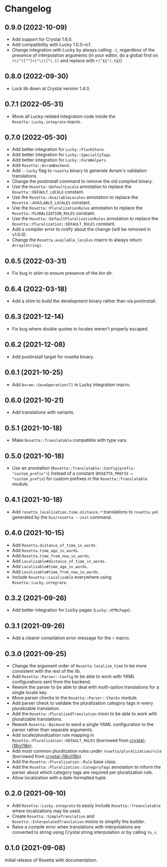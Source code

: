 # Changelog

## 0.9.0 (2022-10-09)

- Add support for Crystal 1.6.0.
- Add compatibility with Lucky 1.0.0-rc1.
- Change integration with Lucky by always calling `.t`, regardless of the
  presence of interpolation arguments (in your editor, do a global find on `r\("([^"]+)"\)([^\.])` and replace with `r("$1").t$2`)

## 0.8.0 (2022-09-30)

- Lock lib down at Crystal version 1.4.0.

## 0.7.1 (2022-05-31)

- Move all Lucky-related integration code inside the `Rosetta::Lucky.integrate`
  macro.

## 0.7.0 (2022-05-30)

- Add better integration for `Lucky::FlashStore`.
- Add better integration for `Lucky::SpecialtyTags`.
- Add better integration for `Lucky::FormHelpers`.
- Add `Rosetta::AvramBackend`.
- Add `--lucky` flag to `rosetta` binary to generate Avram's validation
  translations.
- Change the postinstall command to remove the old compiled binary.
- Use the `Rosetta::DefaultLocale` annotation to replace the
  `Rosetta::DEFAULT_LOCALE` constant.
- Use the `Rosetta::AvailableLocales` annotation to replace the
  `Rosetta::AVAILABLE_LOCALES` constant.
- Use the `Rosetta::PluralizationRules` annotation to replace the
  `Rosetta::PLURALIZATION_RULES` constant.
- Use the `Rosetta::DefaultPluralizationRules` annotation to replace the
  `Rosetta::Pluralization::DEFAULT_RULES` constant.
- Add a compiler error to notify about the change (will be removed in v1.0.0).
- Change the `Rosetta.available_locales` macro to always return `Array(String)`.

## 0.6.5 (2022-03-31)

- Fix bug in shim to ensure presence of the bin dir. 

## 0.6.4 (2022-03-18)

- Add a shim to build the development binary rather than via postinstall.

## 0.6.3 (2021-12-14)

- Fix bug where double quotes in locales weren't properly escaped.

## 0.6.2 (2021-12-08)

- Add postinstall target for rosetta binary.

## 0.6.1 (2021-10-25)

- Add `Avram::SaveOperation(T)` in Lucky integration macro.

## 0.6.0 (2021-10-21)

- Add translations with variants.

## 0.5.1 (2021-10-18)

- Make `Rosetta::Translatable` compatible with type vars.

## 0.5.0 (2021-10-18)

- Use an annotation (`Rosetta::Translatable::Config(prefix: "custom_prefix")`)
  instead of a constant (`ROSETTA_PREFIX = "custom_prefix`) for custom prefixes
  in the `Rosetta::Translatable` module.

## 0.4.1 (2021-10-18)

- Add `rosetta_localization.time.distance.*` translations to `rosetta.yml`
  generated by the `bin/rosetta --init` command.

## 0.4.0 (2021-10-15)

- Add `Rosetta.distance_of_time_in_words`.
- Add `Rosetta.time_ago_in_words`.
- Add `Rosetta.time_from_now_in_words`.
- Add `Localizable#distance_of_time_in_words`.
- Add `Localizable#time_ago_in_words`.
- Add `Localizable#time_from_now_in_words`.
- Include `Rosetta::Localizable` everywhere using `Rosetta::Lucky.integrate`.

## 0.3.2 (2021-09-26)

- Add better integration for Lucky pages (`Lucky::HTMLPage`).

## 0.3.1 (2021-09-26)

- Add a clearer compilation error message for the `r` macro.

## 0.3.0 (2021-09-25)

- Change the argument order of `Rosetta.localize_time` to be more consistent
  with the rest of the lib.
- Add `Rosetta::Parser::Config` to be able to work with YAML configurations sent
  from the backend.
- Rework the parser to be able to deal with multi-option translations for a
  single locale key.
- Move parser checks to the `Rosetta::Parser::Checks` module.
- Add parser check to validate the pluralization category tags in every
  pluralizable translation.
- Add the `Rosetta::PluralizedTranslation` mixin to be able to work with
  pluralizable translations.
- Rework `Rosetta::Backend` to send a single YAML configuration to the parser
  rather than separate arguments.
- Add locale/pluralization rule mapping in `Rosetta::Pluralization::DEFAULT_RULES`
  (borrowed from [crystal-i18n/i18n](https://github.com/crystal-i18n/i18n)).
- Add most common pluralization rules under `rosetta/pluralization/rule`
  (borrowed from [crystal-i18n/i18n](https://github.com/crystal-i18n/i18n)).
- Add the `Rosetta::Pluralization::Rule` base class.
- Add the `Rosetta::Pluralization::CategoryTags` annotation to inform the parser
  about which category tags are required per pluralization rule.
- Allow localization with a date-formatted tuple.

## 0.2.0 (2021-09-10)

- Add `Rosetta::Lucky.integrate` to easily include `Rosetta::Treanslatable`
  where localizations may be used.
- Create `Rosetta::SimpleTranslation` and `Rosetta::InterpolatedTranslation`
  mixins to simplify the builder.
- Raise a compile error when translations with interpolations are converted to
  string using Crystal string interpolation or by calling `to_s`.

## 0.1.0 (2021-09-08)

Initial release of Rosetta with documentation.
